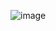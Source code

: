 ![image](https://user-images.githubusercontent.com/61875527/231492195-b6f6c636-5142-419b-bbfb-1ab089548a03.png)
